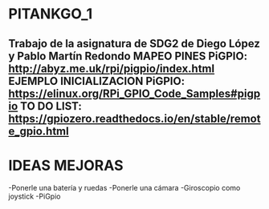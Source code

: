 # PITANKGO_1
Trabajo de la asignatura de SDG2 de Diego López y Pablo Martín Redondo
MAPEO PINES PiGPIO:
http://abyz.me.uk/rpi/pigpio/index.html
EJEMPLO INICIALIZACION PiGPIO:
https://elinux.org/RPi_GPIO_Code_Samples#pigpio
TO DO LIST:
https://gpiozero.readthedocs.io/en/stable/remote_gpio.html
-------------------------------------------------------------------------------------------------------------------------------------------
# IDEAS MEJORAS
-Ponerle una batería y ruedas
-Ponerle una cámara
-Giroscopio como joystick
-PiGpio
